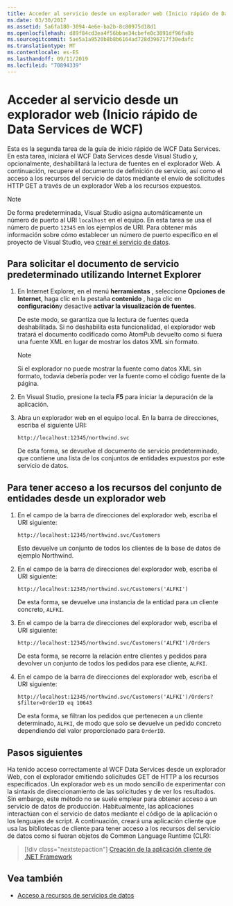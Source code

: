 ```yaml
---
title: Acceder al servicio desde un explorador web (Inicio rápido de Data Services de WCF)
ms.date: 03/30/2017
ms.assetid: 5a6fa180-3094-4e6e-ba2b-8c80975d18d1
ms.openlocfilehash: d89f84cd3ea4f56bbae34cbefe0c3891df96fa8b
ms.sourcegitcommit: 5ae5a1a9520b8b8b6164ad728d396717f30edafc
ms.translationtype: MT
ms.contentlocale: es-ES
ms.lasthandoff: 09/11/2019
ms.locfileid: "70894339"
---
```

# <a name="accessing-the-service-from-a-web-browser-wcf-data-services-quickstart"></a>Acceder al servicio desde un explorador web (Inicio rápido de Data Services de WCF)

Esta es la segunda tarea de la guía de inicio rápido de WCF Data Services. En esta tarea, iniciará el WCF Data Services desde Visual Studio y, opcionalmente, deshabilitará la lectura de fuentes en el explorador Web. A continuación, recupere el documento de definición de servicio, así como el acceso a los recursos del servicio de datos mediante el envío de solicitudes HTTP GET a través de un explorador Web a los recursos expuestos.

> [!NOTE]
> De forma predeterminada, Visual Studio asigna automáticamente un número de puerto al URI `localhost` en el equipo. En esta tarea se usa el número de puerto `12345` en los ejemplos de URI. Para obtener más información sobre cómo establecer un número de puerto específico en el proyecto de Visual Studio, vea [crear el servicio de datos](creating-the-data-service.md).

## <a name="to-request-the-default-service-document-by-using-internet-explorer"></a>Para solicitar el documento de servicio predeterminado utilizando Internet Explorer

1. En Internet Explorer, en el menú **herramientas** , seleccione **Opciones de Internet**, haga clic en la pestaña **contenido** , haga clic en **configuración**y desactive **activar la visualización de fuentes**.

     De este modo, se garantiza que la lectura de fuentes queda deshabilitada. Si no deshabilita esta funcionalidad, el explorador web tratará el documento codificado como AtomPub devuelto como si fuera una fuente XML en lugar de mostrar los datos XML sin formato.

    > [!NOTE]
    > Si el explorador no puede mostrar la fuente como datos XML sin formato, todavía debería poder ver la fuente como el código fuente de la página.

2. En Visual Studio, presione la tecla **F5** para iniciar la depuración de la aplicación.

3. Abra un explorador web en el equipo local. En la barra de direcciones, escriba el siguiente URI:

    ```http
    http://localhost:12345/northwind.svc
    ```

     De esta forma, se devuelve el documento de servicio predeterminado, que contiene una lista de los conjuntos de entidades expuestos por este servicio de datos.

## <a name="to-access-entity-set-resources-from-a-web-browser"></a>Para tener acceso a los recursos del conjunto de entidades desde un explorador web

1. En el campo de la barra de direcciones del explorador web, escriba el URI siguiente:

    ```http
    http://localhost:12345/northwind.svc/Customers
    ```

     Esto devuelve un conjunto de todos los clientes de la base de datos de ejemplo Northwind.

2. En el campo de la barra de direcciones del explorador web, escriba el URI siguiente:

    ```http
    http://localhost:12345/northwind.svc/Customers('ALFKI')
    ```

     De esta forma, se devuelve una instancia de la entidad para un cliente concreto, `ALFKI`.

3. En el campo de la barra de direcciones del explorador web, escriba el URI siguiente:

    ```http
    http://localhost:12345/northwind.svc/Customers('ALFKI')/Orders
    ```

     De esta forma, se recorre la relación entre clientes y pedidos para devolver un conjunto de todos los pedidos para ese cliente, `ALFKI`.

4. En el campo de la barra de direcciones del explorador web, escriba el URI siguiente:

    ```http
    http://localhost:12345/northwind.svc/Customers('ALFKI')/Orders?$filter=OrderID eq 10643
    ```

     De esta forma, se filtran los pedidos que pertenecen a un cliente determinado, `ALFKI`, de modo que solo se devuelve un pedido concreto dependiendo del valor proporcionado para `OrderID`.

## <a name="next-steps"></a>Pasos siguientes

Ha tenido acceso correctamente al WCF Data Services desde un explorador Web, con el explorador emitiendo solicitudes GET de HTTP a los recursos especificados. Un explorador web es un modo sencillo de experimentar con la sintaxis de direccionamiento de las solicitudes y de ver los resultados. Sin embargo, este método no se suele emplear para obtener acceso a un servicio de datos de producción. Habitualmente, las aplicaciones interactúan con el servicio de datos mediante el código de la aplicación o los lenguajes de script. A continuación, creará una aplicación cliente que usa las bibliotecas de cliente para tener acceso a los recursos del servicio de datos como si fueran objetos de Common Language Runtime (CLR):

> [!div class="nextstepaction"]
> [Creación de la aplicación cliente de .NET Framework](creating-the-dotnet-client-application-wcf-data-services-quickstart.md)

## <a name="see-also"></a>Vea también

- [Acceso a recursos de servicios de datos](accessing-data-service-resources-wcf-data-services.md)
